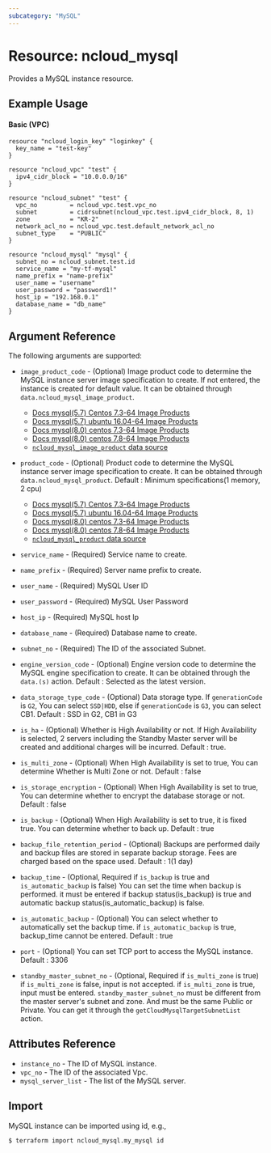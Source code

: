 ```yaml
---
subcategory: "MySQL"
---
```



# Resource: ncloud_mysql

Provides a MySQL instance resource.

## Example Usage

#### Basic (VPC)

```hcl
resource "ncloud_login_key" "loginkey" {
  key_name = "test-key"
}

resource "ncloud_vpc" "test" {
  ipv4_cidr_block = "10.0.0.0/16"
}

resource "ncloud_subnet" "test" {
  vpc_no         = ncloud_vpc.test.vpc_no
  subnet         = cidrsubnet(ncloud_vpc.test.ipv4_cidr_block, 8, 1)
  zone           = "KR-2"
  network_acl_no = ncloud_vpc.test.default_network_acl_no
  subnet_type    = "PUBLIC"
}

resource "ncloud_mysql" "mysql" {
  subnet_no = ncloud_subnet.test.id
  service_name = "my-tf-mysql"
  name_prefix = "name-prefix"
  user_name = "username"
  user_password = "password1!"
  host_ip = "192.168.0.1"
  database_name = "db_name"
}
```

## Argument Reference

The following arguments are supported:

* `image_product_code` - (Optional) Image product code to determine the MySQL instance server image specification to create. If not entered, the instance is created for default value. It can be obtained through `data.ncloud_mysql_image_product`.
    - [Docs mysql(5.7) Centos 7.3-64 Image Products](https://github.com/NaverCloudPlatform/terraform-ncloud-docs/blob/main/docs/vpc_products/mysql(5.7)-centos-7.3-64.md)
    - [Docs mysql(5.7) ubuntu 16.04-64 Image Products](https://github.com/NaverCloudPlatform/terraform-ncloud-docs/blob/main/docs/vpc_products/mysql(5.7)-ubuntu-16.04-64-server.md)
    - [Docs mysql(8.0) centos 7.3-64 Image Products](https://github.com/NaverCloudPlatform/terraform-ncloud-docs/blob/main/docs/vpc_products/mysql(5.7)-centos-7.3-64.md)
    - [Docs mysql(8.0) centos 7.8-64 Image Products](https://github.com/NaverCloudPlatform/terraform-ncloud-docs/blob/main/docs/vpc_products/mysql(8.0)-centos-7.8-64.md)
    - [`ncloud_mysql_image_product` data source](../data-sources/mysql_image_product.md)


* `product_code` - (Optional) Product code to determine the MySQL instance server image specification to create. It can be obtained through `data.ncloud_mysql_product`. Default : Minimum specifications(1 memory, 2 cpu)
    - [Docs mysql(5.7) Centos 7.3-64 Image Products](https://github.com/NaverCloudPlatform/terraform-ncloud-docs/blob/main/docs/vpc_products/mysql(5.7)-centos-7.3-64.md)
    - [Docs mysql(5.7) ubuntu 16.04-64 Image Products](https://github.com/NaverCloudPlatform/terraform-ncloud-docs/blob/main/docs/vpc_products/mysql(5.7)-ubuntu-16.04-64-server.md)
    - [Docs mysql(8.0) centos 7.3-64 Image Products](https://github.com/NaverCloudPlatform/terraform-ncloud-docs/blob/main/docs/vpc_products/mysql(5.7)-centos-7.3-64.md)
    - [Docs mysql(8.0) centos 7.8-64 Image Products](https://github.com/NaverCloudPlatform/terraform-ncloud-docs/blob/main/docs/vpc_products/mysql(8.0)-centos-7.8-64.md)
    - [`ncloud_mysql_product` data source](../data-sources/mysql_product.md)

* `service_name` - (Required) Service name to create.
* `name_prefix` - (Required) Server name prefix to create.
* `user_name` - (Required) MySQL User ID
* `user_password` - (Required) MySQL User Password
* `host_ip` - (Required) MySQL host Ip
* `database_name` - (Required) Database name to create. 
* `subnet_no` - (Required) The ID of the associated Subnet.
* `engine_version_code` - (Optional) Engine version code to determine the MySQL engine specification to create. It can be obtained through the `data.(s)` action. Default : Selected as the latest version.
* `data_storage_type_code` - (Optional) Data storage type. If `generationCode` is `G2`, You can select `SSD|HDD`, else if `generationCode` is `G3`, you can select CB1. Default : SSD in G2, CB1 in G3
* `is_ha` - (Optional) Whether is High Availability or not. If High Availability is selected, 2 servers including the Standby Master server will be created and additional charges will be incurred. Default : true.
* `is_multi_zone` - (Optional) When High Availability is set to true, You can determine Whether is Multi Zone or not. Default : false
* `is_storage_encryption` - (Optional) When High Availability is set to true, You can determine whether to encrypt the database storage or not. Default : false
* `is_backup` - (Optional) When High Availability is set to true, it is fixed true. You can determine whether to back up. Default : true
* `backup_file_retention_period` - (Optional) Backups are performed daily and backup files are stored in separate backup storage. Fees are charged based on the space used. Default : 1(1 day)
* `backup_time` - (Optional, Required if `is_backup` is true and `is_automatic_backup` is false) You can set the time when backup is performed. it must be entered if backup status(is_backup) is true and automatic backup status(is_automatic_backup) is false.
* `is_automatic_backup` - (Optional) You can select whether to automatically set the backup time. if `is_automatic_backup` is true, backup_time cannot be entered. Default : true 
* `port` - (Optional) You can set TCP port to access the MySQL instance. Default : 3306
* `standby_master_subnet_no` - (Optional, Required if `is_multi_zone` is true) if `is_multi_zone` is false, input is not accepted. if `is_multi_zone` is true, input must be entered. `standby_master_subnet_no` must be different from the master server's subnet and zone. And must be the same Public or Private. You can get it through the `getCloudMysqlTargetSubnetList` action.

## Attributes Reference

* `instance_no` - The ID of MySQL instance.
* `vpc_no` - The ID of the associated Vpc.
* `mysql_server_list` - The list of the MySQL server.

## Import

MySQL instance can be imported using id, e.g.,

``` 
$ terraform import ncloud_mysql.my_mysql id
```